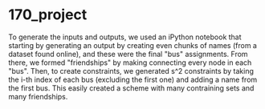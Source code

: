 # 170_project
To generate the inputs and outputs, we used an iPython notebook that starting by generating an output by creating even chunks of names (from a dataset found online), and these were the final "bus" assignments. From there, we formed "friendships" by making connecting every node in each "bus". Then, to create constraints, we generated s^2 constraints by taking the i-th index of each bus (excluding the first one) and adding a name from the first bus. This easily created a scheme with many contraining sets and many friendships. 